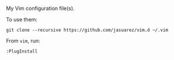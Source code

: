 My Vim configuration file(s).

To use them:

```
git clone --recursive https://github.com/jasuarez/vim.d ~/.vim
```

From `vim`, run:

```
:PlugInstall
```
